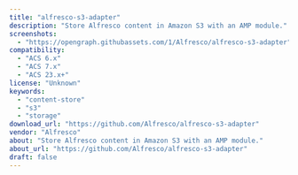 ```yaml
---
title: "alfresco-s3-adapter"
description: "Store Alfresco content in Amazon S3 with an AMP module."
screenshots:
  - "https://opengraph.githubassets.com/1/Alfresco/alfresco-s3-adapter"
compatibility:
  - "ACS 6.x"
  - "ACS 7.x"
  - "ACS 23.x+"
license: "Unknown"
keywords:
  - "content-store"
  - "s3"
  - "storage"
download_url: "https://github.com/Alfresco/alfresco-s3-adapter"
vendor: "Alfresco"
about: "Store Alfresco content in Amazon S3 with an AMP module."
about_url: "https://github.com/Alfresco/alfresco-s3-adapter"
draft: false
---
```

